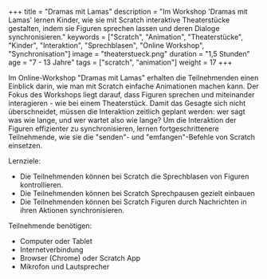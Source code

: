 +++
title = "Dramas mit Lamas"
description = "Im Workshop 'Dramas mit Lamas' lernen Kinder, wie sie mit Scratch interaktive Theaterstücke gestalten, indem sie Figuren sprechen lassen und deren Dialoge synchronisieren."
keywords = ["Scratch", "Animation", "Theaterstücke", "Kinder", "Interaktion", "Sprechblasen", "Online Workshop", "Synchronisation"]
image = "theaterstueck.png"
duration = "1,5 Stunden"
age = "7 - 13 Jahre"
tags = ["scratch", "animation"]
weight = 17
+++

Im Online-Workshop "Dramas mit Lamas" erhalten die Teilnehmenden einen Einblick darin, 
wie man mit Scratch einfache Animationen machen kann. 
Der Fokus des Workshops liegt darauf, dass Figuren sprechen und miteinander interagieren - wie bei einem Theaterstück.
Damit das Gesagte sich nicht überschneidet, müssen die Interaktion zeitlich geplant werden: 
wer sagt was wie lange, und wer wartet also wie lange?
Um die Interaktion der Figuren effizienter zu synchronisieren, lernen fortgeschrittenere Teilnehmende, 
wie sie die "senden"- und "emfangen"-Befehle von Scratch einsetzen.

Lernziele:
* Die Teilnehmenden können bei Scratch die Sprechblasen von Figuren kontrollieren.
* Die Teilnehmenden können bei Scratch Sprechpausen gezielt einbauen
* Die Teilnehmenden können bei Scratch Figuren durch Nachrichten in ihren Aktionen synchronisieren.

Teilnehmende benötigen:
* Computer oder Tablet
* Internetverbindung
* Browser (Chrome) oder Scratch App
* Mikrofon und Lautsprecher
